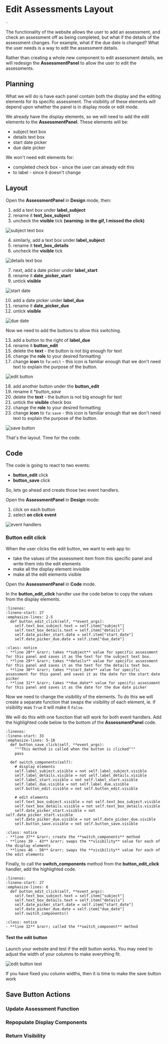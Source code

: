 # Edit Assessments Layout

```{topic} In this tutorial you will:
- 
```

The functionality of the website allows the user to add an assessment, and check an assessment off as being completed, but what if the details of the assessment changes. For example, what if the due date is changed? What the user needs is a way to edit the assessment details.

Rather than creating a whole new component to edit assessment details, we will redesign the **AssessmentPanel** to allow the user to edit the assessments.

## Planning

What we will do is have each panel contain both the display and the editing elements for its specific assessment. The visibility of these elements will depend upon whether the panel is in display mode or edit mode.

We already have the display elements, so we will need to add the edit elements to the **AssessmentPanel**. These elements will be:

- subject text box
- details text box
- start date picker
- due date picker

We won't need edit elements for:

- completed check box - since the user can already edit this
- to label - since it doesn't change

## Layout

Open the **AssessmentPanel** in **Design** mode, then:

1. add a text box under **label_subject**
2. rename it **text_box_subject**
3. uncheck the **visible** tick **(warning: in the gif, I missed the click)**

![subject text box](./assets/img/27/subject_text_box.gif)

4. similarly, add a text box under **label_subject**
5. rename it **text_box_details**
6. uncheck the **visible** tick

![details text box](./assets/img/27/details_text_box.gif)

7. next, add a date picker under **label_start**
8. rename it **date_picker_start**
9. untick **visible**

![start date](./assets/img/27/start_date.gif)

10. add a date picker under **label_due**
11. rename it **date_picker_due**
12. untick **visible**

![due date](./assets/img/27/due_date.gif)

Now we need to add the buttons to allow this switching.

13. add a button to the right of **label_due**
14. rename it **button_edit**
15. delete the **text** - the button is not big enough for text
16. change the **role** to your desired formatting
17. change **icon** to `fa:edit` - this icon is familiar enough that we don't need text to explain the purpose of the button.

![edit button](./assets/img/27/edit_button.gif)

18. add another button under the **button_edit**
19. rename it **button_save*
20. delete the **text** - the button is not big enough for text
21. untick the **visible** check box
22. change the **role** to your desired formatting
17. change **icon** to `fa:save` - this icon is familiar enough that we don't need text to explain the purpose of the button. 

![save button](./assets/img/27/save_button.gif)

That's the layout. Time for the code.

## Code

The code is going to react to two events:

- **button_edit** click
- **button_save** click

So, lets go ahead and create those two event handlers.

Open the **AssessmentPanel** in **Design** mode:

1. click on each button
2. select **on click event**

![event handlers](./assets/img/27/event_handlers.gif)

### Button edit click

When the user clicks the edit button, we want to web app to:

- take the values of the assessment item from this specific panel and write them into the edit elements
- make all the display element invisible
- make all the edit elements visible

Open the **AssessmentPanel** in **Code** mode.

In the **button_edit_click** handler use the code below to copy the values from the display elements.

```{code-block} python
:linenos:
:lineno-start: 27
:emphasize-lines: 2-5
  def button_edit_click(self, **event_args):
    self.text_box_subject.text = self.item["subject"]
    self.text_box_details.text = self.item["details"]
    self.date_picker_start.date = self.item["start_date"]
    self.date_picker_due.date = self.item["due_date"]
```

```{admonition} Code explaination
:class: notice
- **line 28** &rarr; takes **subject** value for specific assessment for this panel and saves it as the text for the subject text box.
- **line 29** &rarr; takes **details** value for specific assessment for this panel and saves it as the text for the details text box.
- **line 30** &rarr; takes **start_date** value for specific assessment for this panel and saves it as the date for the start date picker
- **line 31** &rarr; takes **due_date** value for specific assessment for this panel and saves it as the date for the due date picker
```

Now we need to change the visibility of the elements. To do this we will create a separate function that swaps the visibility of each element, ie. if visibility was `True` it will make it `False`.

We will do this with one function that will work for both event handlers. Add the highlighted code below to the bottom of the **AssessmentPanel** code.

```{code-block} python
:linenos:
:lineno-start: 33
:emphasize-lines: 5-18
  def button_save_click(self, **event_args):
    """This method is called when the button is clicked"""
    pass
    
  def switch_components(self):
    # display elements
    self.label_subject.visible = not self.label_subject.visible
    self.label_details.visible = not self.label_details.visible
    self.label_start.visible = not self.label_start.visible
    self.label_due.visible = not self.label_due.visible
    self.button_edit.visible = not self.button_edit.visible
    
    # edit elements
    self.text_box_subject.visible = not self.text_box_subject.visible
    self.text_box_details.visible = not self.text_box_details.visible
    self.date_picker_start.visible = not self.date_picker_start.visible
    self.date_picker_due.visible = not self.date_picker_due.visible
    self.button_save.visible = not self.button_save.visible
```

```{admonition} Code explaination
:class: notice
- **line 37** &rarr; create the **switch_components** method
- **lines 39 - 43** &rarr; swaps the **visibility** value for each of the display elements
- **lines 46 - 50** &rarr; swaps the **visibility** value for each of the edit elements
```

Finally, to call the **switch_components** method from the **button_edit_click** handler, add the highlighted code.

```{code-block} python
:linenos:
:lineno-start: 27
:emphasize-lines: 6
  def button_edit_click(self, **event_args):
    self.text_box_subject.text = self.item["subject"]
    self.text_box_details.text = self.item["details"]
    self.date_picker_start.date = self.item["start_date"]
    self.date_picker_due.date = self.item["due_date"]
    self.switch_components()
```

```{admonition} Code explaination
:class: notice
- **line 32** &rarr; called the **switch_component** method
```

#### Test the edit button

Launch your website and test if the edit button works. You may need to adjust the width of your columns to make everything fit.

![edit button test](./assets/img/27/test_edit.gif)

If you have fixed you column widths, then it is time to make the save button work

## Save Button Actions

### Update Assessment Function

### Repopulate Display Components

### Return Visibility
